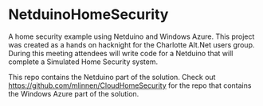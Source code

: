 NetduinoHomeSecurity
====================

A home security example using Netduino and Windows Azure. This project was created as a hands on hacknight
for the Charlotte Alt.Net users group.  During this meeting attendees will write code for a Netduino
that will complete a Simulated Home Security system.

This repo contains the Netduino part of the solution.  Check out https://github.com/mlinnen/CloudHomeSecurity 
for the repo that contains the Windows Azure part of the solution.